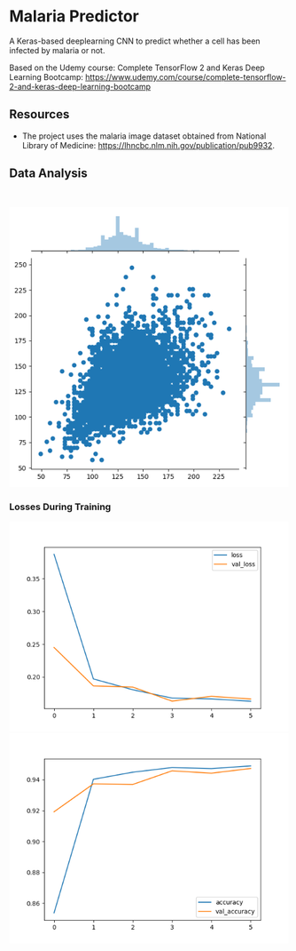 # Malaria Predictor

A Keras-based deeplearning CNN to predict whether a cell has been infected by malaria or not.

Based on the Udemy course: Complete TensorFlow 2 and Keras Deep Learning Bootcamp:
https://www.udemy.com/course/complete-tensorflow-2-and-keras-deep-learning-bootcamp

## Resources

* The project uses the malaria image dataset obtained from National Library of Medicine: https://lhncbc.nlm.nih.gov/publication/pub9932.

## Data Analysis

</br>
<p align="center">
  <img src="images/joinplot.png" width="650px"/>
</p>

### Losses During Training
<p align="center">
  <img src="images/loss_compare.png" width="650px"/>
  <img src="images/accuracy_compare.png" width="650px"/>
</p>

